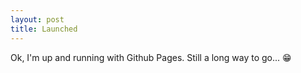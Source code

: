 ```yaml
---
layout: post
title: Launched
---
```

Ok, I'm up and running with Github Pages. Still a long way to go... :grin: